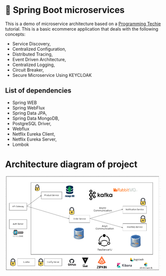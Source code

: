 
# 🍃 Spring Boot microservices

This is a demo of microservice architecture based on a [Programming Techie](https://www.youtube.com/watch?v=D_XxZU72yMw&list=PLSVW22jAG8pBnhAdq9S8BpLnZ0_jVBj0c) tutorial. This is a basic ecommerce application that deals with the following concepts:

- Service Discovery,
- Centralized Configuration,
- Distributed Tracing,
- Event Driven Architecture,
- Centralized Logging,
- Circuit Breaker,
- Secure Microservice Using KEYCLOAK

## List of dependencies

- Spring WEB
- Spring WebFlux
- Spring Data JPA,
- Spring Data MongoDB,
- PostgreSQL Driver,
- Webflux
- Netflix Eureka Client,
- Netflix Eureka Server,
- Lombok

# Architecture diagram of project
![Spring Petclinic Microservices architecture](doc/images/microservices-project.PNG)